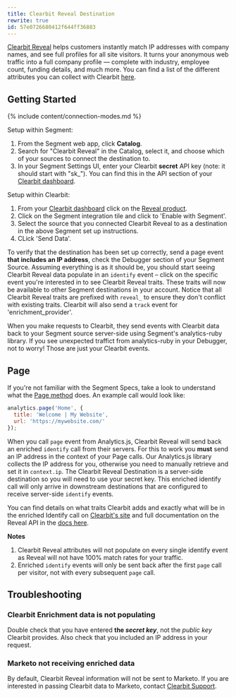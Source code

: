 ```yaml
---
title: Clearbit Reveal Destination
rewrite: true
id: 57e0726680412f644ff36883
---
```

[Clearbit Reveal](https://clearbit.com/segment) helps customers instantly match IP addresses with company names, and see full profiles for all site visitors. It turns your anonymous web traffic into a full company profile — complete with industry, employee count, funding details, and much more. You can find a list of the different attributes you can collect with Clearbit [here](https://clearbit.com/attributes).

## Getting Started

{% include content/connection-modes.md %}

Setup within Segment:
1. From the Segment web app, click **Catalog**.
2. Search for "Clearbit Reveal" in the Catalog, select it, and choose which of your sources to connect the destination to.
3. In your Segment Settings UI, enter your Clearbit **secret** API key (note: it should start with "sk_"). You can find this in the API section of your [Clearbit dashboard](https://dashboard.clearbit.com/api).

Setup within Clearbit:
1. From your [Clearbit dashboard](https://dashboard.clearbit.com/integrate) click on the [Reveal product](https://dashboard.clearbit.com/integrate/reveal).
2. Click on the Segment integration tile and click to 'Enable with Segment'.
3. Select the source that you connected Clearbit Reveal to as a destination in the above Segment set up instructions.
4. CLick 'Send Data'.

To verify that the destination has been set up correctly, send a page event **that includes an IP address**, check the Debugger section of your Segment Source. Assuming everything is as it should be, you should start seeing Clearbit Reveal data populate in an `identify` event – click on the specific event you're interested in to see Clearbit Reveal traits. These traits will now be available to other Segment destinations in your account. Notice that all Clearbit Reveal traits are prefixed with `reveal_` to ensure they don't conflict with existing traits. Clearbit will also send a `track` event for 'enrichment_provider'.

When you make requests to Clearbit, they send events with Clearbit data back to your Segment source server-side using Segment's analytics-ruby library. If you see unexpected traffict from analytics-ruby in your Debugger, not to worry! Those are just your Clearbit events.


## Page

If you're not familiar with the Segment Specs, take a look to understand what the [Page method](/docs/connections/spec/page/) does. An example call would look like:

```js
analytics.page('Home', {
  title: 'Welcome | My Website',
  url: 'https://mywebsite.com/'
});
```

When you call `page` event from Analytics.js, Clearbit Reveal will send back an enriched `identify` call from their servers. For this to work you **must** send an IP address in the context of your Page calls. Our Analytics.js library collects the IP address for you, otherwise you need to manually retrieve and set it in `context.ip`. The Clearbit Reveal Destination is a server-side destination so you will need to use your secret key. This enriched identify call will only arrive in downstream destinations that are configured to receive server-side `identify` events.

You can find details on what traits Clearbit adds and exactly what will be in the enriched Identify call on [Clearbit's site](https://segment.clearbit.com/mapping) and full documentation on the Reveal API in the [docs here](https://clearbit.com/docs#reveal-api).

**Notes**
1. Clearbit Reveal attributes will not populate on every single identify event as Reveal will not have 100% match rates for your traffic.
2. Enriched `identify` events will only be sent back after the first `page` call per visitor, not with every subsequent `page` call.


## Troubleshooting

### Clearbit Enrichment data is not populating
Double check that you have entered **the _secret key_**, not the _public key_ Clearbit provides. Also check that you included an IP address in your request.

### Marketo not receiving enriched data
By default, Clearbit Reveal information will not be sent to Marketo. If you are interested in passing Clearbit data to Marketo, contact <a href="mailto:support@clearbit.com?subject=Send%20Clearbit%20Reveal%20data%20to%20Marketo">Clearbit Support</a>.
